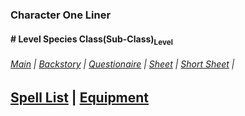 ### Character One Liner
#### \# Level Species Class(Sub-Class)<sub>Level</sub>
###### [Main](Character%20Main.md) | [Backstory](Character%20Backstory.md) | [Questionaire](Character%20Questionaire.md) | [Sheet](Character%20PC%20Sheet.md) | [Short Sheet](Character%20NPC%20Sheet.md) |
 [Spell List](Character%20Spell%20List.md) | [Equipment](Character%20Equipment.md)
---
